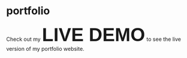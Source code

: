 # portfolio

Check out my <a href="https://nchynacha.github.io/portfolio/" style="font-size: 50px; font-weight: bold; text-decoration: none; color: inherit; font-family: Tahoma, sans-serif;">LIVE DEMO</a> to see the live version of my portfolio website.

